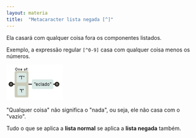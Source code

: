 ```yaml
---
layout: materia
title:  "Metacaracter lista negada [^]"
---
```


Ela casará com qualquer coisa fora os componentes listados.

Exemplo, a expressão regular `[^0-9]` casa com qualquer coisa menos os números.

![Figura ilustrando o metacaracter lista](../metacaracter-lista/regex-teclado.png "Expresão regular: metacaracter lista")


"Qualquer coisa" não significa o "nada", ou seja, ele não casa com o "vazio".

Tudo o que se aplica a __lista normal__ se aplica a __lista negada__ também.